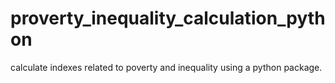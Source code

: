 # proverty_inequality_calculation_python
calculate indexes related to poverty and inequality using a python package.
